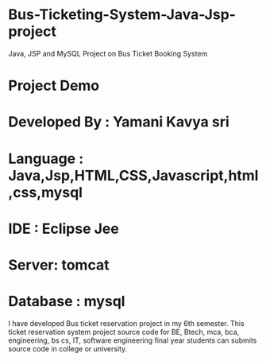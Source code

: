 # Bus-Ticketing-System-Java-Jsp-project
Java, JSP and MySQL Project on Bus Ticket Booking System
<h1>Project Demo</h1>

# Developed By : Yamani Kavya sri 
# Language : Java,Jsp,HTML,CSS,Javascript,html,css,mysql
# IDE : Eclipse Jee
# Server: tomcat
# Database : mysql

I have developed Bus ticket reservation project in my 6th semester. This ticket reservation system project source code for BE, Btech, mca, bca, engineering, bs cs, IT, software engineering final year students can submits source code in college or university.
